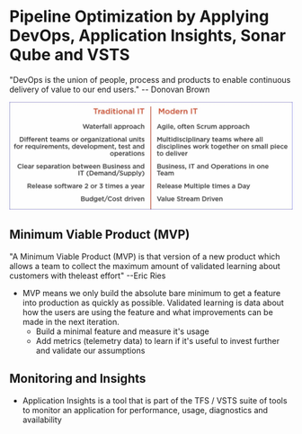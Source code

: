 # Pipeline Optimization by Applying DevOps, Application Insights, Sonar Qube and VSTS

<p class='quote'>"DevOps is the union of people, process and products <span class='underline'>to enable continuous delivery</span> of value to our end users." -- Donovan Brown<p>

![Traditional IT vs Modern IT](Traditional_vs_Modern_IT.jpg)

<h2 class='green'>Minimum Viable Product (MVP)</h2>

<p class='quote'>"A Minimum Viable Product (MVP) is that version of a new product which allows a team to collect the maximum amount of <span class='underline'>validated learning</span> about customers with theleast effort" --Eric Ries</p>

* MVP means we only build the absolute bare minimum to get a feature into production as quickly as possible. Validated learning is data about how the users are using the feature and what improvements can be made in the next iteration.
    * Build a minimal feature and measure it's usage
    * Add metrics (telemetry data) to learn if it's useful to invest further and validate our assumptions

<h2 class='green'>Monitoring and Insights</h2>

* Application Insights is a tool that is part of the TFS / VSTS suite of tools to monitor an application for performance, usage, diagnostics and availability

